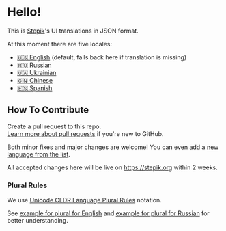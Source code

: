 # Hello!

This is [Stepik](https://stepik.org)'s UI translations in JSON format.

At this moment there are five locales:
* [🇺🇸 English](https://github.com/StepicOrg/stepik-i18n/blob/master/en/translations.js)  (default, falls back here if translation is missing)
* [🇷🇺 Russian](https://github.com/StepicOrg/stepik-i18n/blob/master/ru/translations.js)
* [🇺🇦 Ukrainian](https://github.com/StepicOrg/stepik-i18n/blob/master/uk/translations.js) 
* [🇨🇳 Chinese](https://github.com/StepicOrg/stepik-i18n/blob/master/zh-cn/translations.js)
* [🇪🇸 Spanish](https://github.com/StepicOrg/stepik-i18n/blob/master/es/translations.js)

## How To Contribute

Create a pull request to this repo.  
[Learn more about pull requests](https://help.github.com/articles/about-pull-requests/) if you're new to GitHub.

Both minor fixes and major changes are welcome! You can even add a [new language from the list](https://github.com/StepicOrg/stepik-i18n/blob/master/all.js).

All accepted changes here will be live on https://stepik.org within 2 weeks.

### Plural Rules

We use [Unicode CLDR Language Plural Rules](http://unicode.org/repos/cldr-tmp/trunk/diff/supplemental/language_plural_rules.html) notation.

See [example for plural for English](https://github.com/StepicOrg/stepik-i18n/blob/master/en/translations.js#L7..L8) and [example for plural for Russian](https://github.com/StepicOrg/stepik-i18n/blob/master/ru/translations.js#L7..L10) for better understanding.
